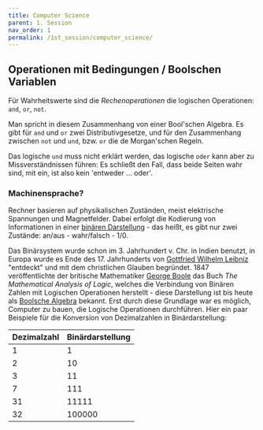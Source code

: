 ```yaml
---
title: Computer Science
parent: 1. Session
nav_order: 1
permalink: /1st_session/computer_science/
---
```


## Operationen mit Bedingungen / Boolschen Variablen

Für Wahrheitswerte sind die *Rechenoperationen* die logischen Operationen: `and`, `or`, `not`.

Man spricht in diesem Zusammenhang von einer Bool'schen Algebra.  Es gibt für `and` und `or` zwei Distributivgesetze, und für den Zusammenhang zwischen `not` und `und`, bzw. `or` die de Morgan'schen Regeln.

Das logische `und` muss nicht erklärt werden, das logische `oder` kann aber zu Missverständnissen führen: Es schließt den Fall, dass beide Seiten wahr sind, mit ein, ist also kein 'entweder ... oder'.



### Machinensprache?

Rechner basieren auf physikalischen Zuständen, meist elektrische Spannungen und Magnetfelder. Dabei erfolgt die Kodierung von Informationen in einer [binären Darstellung](https://de.wikipedia.org/wiki/Dualsystem)  - das heißt, es gibt nur zwei Zustände: an/aus - wahr/falsch - 1/0.

Das Binärsystem wurde schon  im 3. Jahrhundert v. Chr. in Indien benutzt, in Europa wurde es Ende des 17. Jahrhunderts von [Gottfried Wilhelm Leibniz](https://de.wikipedia.org/wiki/Gottfried_Wilhelm_Leibniz) "entdeckt" und mit dem christlichen Glauben begründet.
1847 veröffentlichte der britische Mathematiker [George Boole](https://de.wikipedia.org/wiki/George_Boole) das Buch  *The Mathematical Analysis of Logic*, welches die Verbindung von Binären Zahlen mit Logischen Operationen herstellt - diese Darstellung ist bis heute als [Boolsche Algebra](https://de.wikipedia.org/wiki/Boolesche_Algebra) bekannt. Erst durch diese Grundlage war es möglich, Computer zu bauen, die Logische Operationen durchführen. Hier ein paar Beispiele für die Konversion von Dezimalzahlen in Binärdarstellung:

|Dezimalzahl|Binärdarstellung|
|---|---|
|1|1|
|2|10|
|3|11|
|7|111|
|31|11111|
|32|100000|
